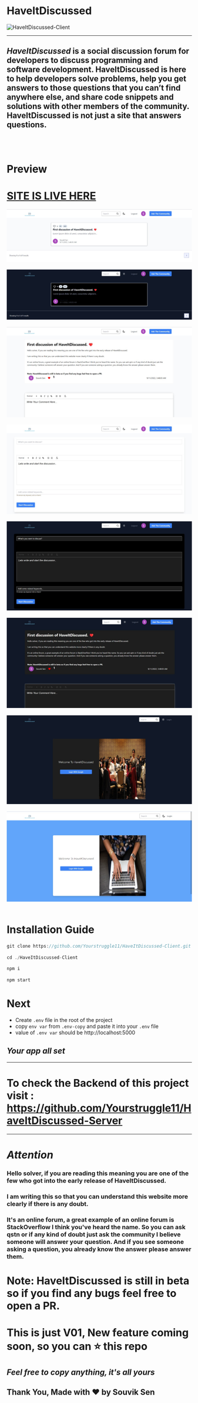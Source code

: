 # HaveItDiscussed

![HaveItDiscussed-Client](https://socialify.git.ci/Yourstruggle11/HaveItDiscussed-Client/image?description=1&descriptionEditable=HaveItDiscussed%20is%20a%20social%20discussion%20forum%20for%20developers%20to%20discuss%20programming%20and%20software%20development.%20HaveItDiscussed%20is%20here%20to%20help%20developers%20solve%20problems%2C%20help%20you%20get%20answers%20to%20those%20questions%20that%20you%20can%E2%80%99t%20find%20anywhere%20else%2C%20and%20share%20code%20snippets%20and%20solutions%20with%20other%20members%20of%20the%20community.%20HaveItDiscussed%20is%20not%20just%20a%20site%20that%20answers%20questions.&font=Inter&forks=1&issues=1&language=1&logo=https%3A%2F%2Fhaveitdiscussed.netlify.app%2Ffavicon.png&name=1&owner=1&pattern=Charlie%20Brown&pulls=1&stargazers=1&theme=Light)

<hr>

##  ***HaveItDiscussed*** is a social discussion forum for developers to discuss programming and software development. HaveItDiscussed is here to help developers solve problems, help you get answers to those questions that you can’t find anywhere else, and share code snippets and solutions with other members of the community. HaveItDiscussed is not just a site that answers questions.


<br />
<br />

# Preview

# [SITE IS LIVE HERE](https://haveitdiscussed.netlify.app/ "HaveItdiscussed") 



<img src="./src/assets/DEMO/demo (2).jpeg">
<br />
<br />
<img src="./src/assets/DEMO/demo (3).jpeg">
<br />
<br />
<img src="./src/assets/DEMO/demo (4).jpeg">
<br />
<br />
<img src="./src/assets/DEMO/demo (5).jpeg">
<br />
<br />
<img src="./src/assets/DEMO/demo (6).jpeg">
<br />
<br />
<img src="./src/assets/DEMO/demo (7).jpeg">
<br />
<br />
<img src="./src/assets/DEMO/demo (8).jpeg">
<br />
<br />
<img src="./src/assets/DEMO/demo (9).jpeg">
<br />
<br />

# Installation Guide


```js
git clone https://github.com/Yourstruggle11/HaveItDiscussed-Client.git
```

```js
cd ./HaveItDiscussed-Client
```
```js
npm i
```
```js
npm start
```

# Next

- Create `.env` file in the root of the project
- copy `env var` from `.env-copy` and paste it into your `.env` file
- value of `.env var` should be http://localhost:5000


## ***Your app all set***
<hr />


# To check the Backend of this project visit : https://github.com/Yourstruggle11/HaveItDiscussed-Server

<hr />


# ***Attention***
###  Hello solver, if you are reading this meaning you are one of the few who got into the early release of HaveItDiscussed.

### I am writing this so that you can understand this website more clearly if there is any doubt.

### It's an online forum, a great example of an online forum is StackOverflow I think you've heard the name. So you can ask qstn or if any kind of doubt just ask the community I believe someone will answer your question. And if you see someone asking a question, you already know the answer please answer them.


# Note: HaveItDiscussed is still in beta so if you find any bugs feel free to open a PR.


# This is just V01, New feature coming soon, so you can ⭐ this repo
## ***Feel free to copy anything, it's all yours***


## Thank You, Made with ❤️ by Souvik Sen
